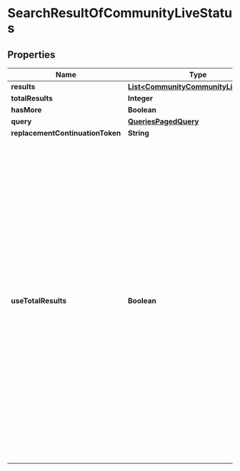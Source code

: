 
# SearchResultOfCommunityLiveStatus

## Properties
Name | Type | Description | Notes
------------ | ------------- | ------------- | -------------
**results** | [**List&lt;CommunityCommunityLiveStatus&gt;**](CommunityCommunityLiveStatus.md) |  |  [optional]
**totalResults** | **Integer** |  |  [optional]
**hasMore** | **Boolean** |  |  [optional]
**query** | [**QueriesPagedQuery**](QueriesPagedQuery.md) |  |  [optional]
**replacementContinuationToken** | **String** |  |  [optional]
**useTotalResults** | **Boolean** | If useTotalResults is true, then totalResults represents an accurate count.  If False, it does not, and may be estimated/only the size of the current page.  Either way, you should probably always only trust hasMore.  This is a long-held historical throwback to when we used to do paging with known total results. Those queries toasted our database, and we were left to hastily alter our endpoints and create backward- compatible shims, of which useTotalResults is one. |  [optional]



